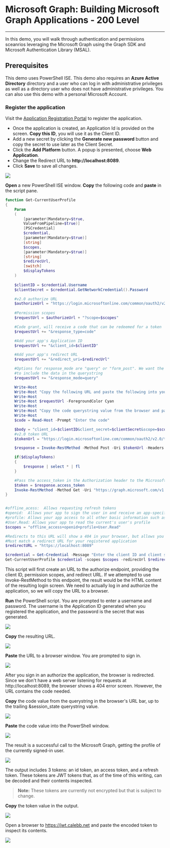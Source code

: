 
# Microsoft Graph: Building Microsoft Graph Applications - 200 Level
----------------
In this demo, you will walk through authentication and permissions sceanrios leveraging the Microsoft Graph using the Graph SDK and Microsoft Authentication Library (MSAL).

## Prerequisites

This demo uses PowerShell ISE. This demo also requires an **Azure Active Directory** directory and a user who can log in with administrative privileges as well as a directory user who does not have administrative privileges. You can also use this demo with a personal Microsoft Account.

### Register the application

Visit the [Application Registration Portal](https://apps.dev.microsoft.com/) to register the application.

- Once the application is created, an Application Id is provided on the screen. **Copy this ID**, you will use it as the Client ID.
- Add a new secret by clicking the **Generate new password** button and copy the secret to use later as the Client Secret.
- Click the **Add Platform** button. A popup is presented, choose **Web Application**.
- Change the Redirect URL to **http://localhost:8089**. 
- Click **Save** to save all changes.

![](../../Images/01.png)

**Open** a new PowerShell ISE window. **Copy** the following code and **paste** in the script pane.

````powershell
function Get-CurrentUserProfile
{
    Param
    (
        [parameter(Mandatory=$true,
        ValueFromPipeline=$true)]
        [PSCredential]
        $credential,
        [parameter(Mandatory=$true)]
        [string]
        $scopes,
        [parameter(Mandatory=$true)]
        [string]
        $redirecUrl,
        [switch]
        $displayTokens
    )
   
    $clientID = $credential.Username
    $clientSecret = $credential.GetNetworkCredential().Password

    #v2.0 authorize URL
    $authorizeUrl = "https://login.microsoftonline.com/common/oauth2/v2.0/authorize"
    
    #Permission scopes
    $requestUrl = $authorizeUrl + "?scope=$scopes"

    #Code grant, will receive a code that can be redeemed for a token
    $requestUrl += "&response_type=code"

    #Add your app's Application ID
    $requestUrl += "&client_id=$clientID"

    #Add your app's redirect URL
    $requestUrl += "&redirect_uri=$redirecUrl"

    #Options for response_mode are "query" or "form_post". We want the response
    #to include the data in the querystring
    $requestUrl += "&response_mode=query"

    Write-Host
    Write-Host "Copy the following URL and paste the following into your browser:"
    Write-Host
    Write-Host $requestUrl -ForegroundColor Cyan
    Write-Host
    Write-Host "Copy the code querystring value from the browser and paste it below."
    Write-Host
    $code = Read-Host -Prompt "Enter the code"

    $body = "client_id=$clientID&client_secret=$clientSecret&scope=$scopes&grant_type=authorization_code&code=$code&redirect_uri=$redirecUrl"    
    #v2.0 token URL
    $tokenUrl = "https://login.microsoftonline.com/common/oauth2/v2.0/token"

    $response = Invoke-RestMethod -Method Post -Uri $tokenUrl -Headers @{"Content-Type" = "application/x-www-form-urlencoded"} -Body $body

    if($displayTokens)
    {
        $response | select * | fl
    }

    #Pass the access_token in the Authorization header to the Microsoft Graph
    $token = $response.access_token
    Invoke-RestMethod -Method Get -Uri "https://graph.microsoft.com/v1.0/me" -Headers @{"Authorization" = "bearer $token"} 
}


#offline_acess:  Allows requesting refresh tokens
#openid:  Allows your app to sign the user in and receive an app-specific identifier for the user
#profile: Allows your app access to all other basic information such as name, preferred username, object ID, and others
#User.Read: Allows your app to read the current's user's profile
$scopes = "offline_access+openid+profile+User.Read"

#Redirects to this URL will show a 404 in your browser, but allows you to copy the returned code from the URL bar
#Must match a redirect URL for your registered application
$redirectURL = "https://localhost:8089"

$credential = Get-Credential -Message "Enter the client ID and client secret"
Get-CurrentUserProfile $credential -scopes $scopes -redirecUrl $redirectURL -displayTokens
````

This script will first create an URL to the authorize endpoint, providing the client ID, permission scopes, and redirect URL. If we attempted to use Invoke-RestMethod to this endpoint, the result would be the HTML content of the resulting login screen. We need to actually log in and authorize the application, so we will copy the URL to a browser.

**Run** the PowerShell script. You are prompted to enter a username and password. The username is the Application ID generated when you registered the application, and the password is the secret that was generated.

![](../../Images/02.png)

**Copy** the resulting URL.

![](../../Images/03.png)

**Paste** the URL to a browser window. You are prompted to sign in.

![](../../Images/04.png)

After you sign in an authorize the application, the browser is redirected. Since we don't have a web server listening for requests at http://localhost:8089, the browser shows a 404 error screen. However, the URL contains the code needed.  

**Copy** the code value from the querystring in the browser's URL bar, up to the trailing &session_state querystring value.

![](../../Images/05.png)

**Paste** the code value into the PowerShell window.

![](../../Images/06.png)

The result is a successful call to the Microsoft Graph, getting the profile of the currently signed-in user.

![](../../Images/07.png)

The output includes 3 tokens: an id token, an access token, and a refresh token. These tokens are JWT tokens that, as of the time of this writing, can be decoded and their contents inspected.

> **Note:** These tokens are currently not encrypted but that is subject to change. 

**Copy** the token value in the output. 

![](../../Images/08.png)

Open a browser to https://jwt.calebb.net and paste the encoded token to inspect its contents.

![](../../Images/09.png)
